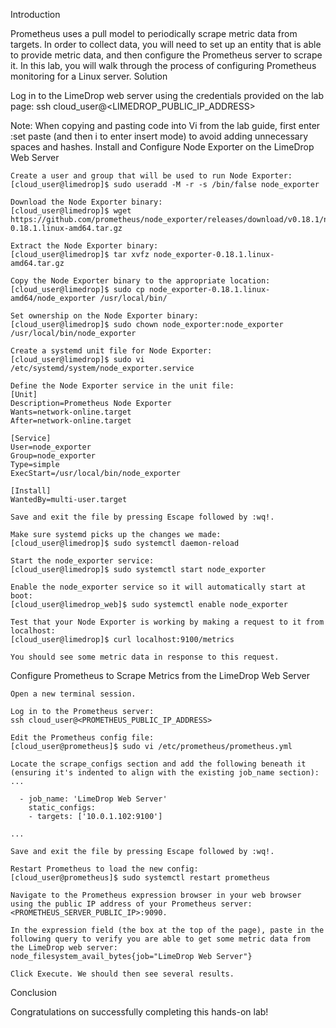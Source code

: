 Introduction

Prometheus uses a pull model to periodically scrape metric data from targets. In order to collect data, you will need to set up an entity that is able to provide metric data, and then configure the Prometheus server to scrape it. In this lab, you will walk through the process of configuring Prometheus monitoring for a Linux server.
Solution

Log in to the LimeDrop web server using the credentials provided on the lab page:
ssh cloud_user@<LIMEDROP_PUBLIC_IP_ADDRESS>

Note: When copying and pasting code into Vi from the lab guide, first enter :set paste (and then i to enter insert mode) to avoid adding unnecessary spaces and hashes.
Install and Configure Node Exporter on the LimeDrop Web Server

    Create a user and group that will be used to run Node Exporter:
    [cloud_user@limedrop]$ sudo useradd -M -r -s /bin/false node_exporter

    Download the Node Exporter binary:
    [cloud_user@limedrop]$ wget https://github.com/prometheus/node_exporter/releases/download/v0.18.1/node_exporter-0.18.1.linux-amd64.tar.gz

    Extract the Node Exporter binary:
    [cloud_user@limedrop]$ tar xvfz node_exporter-0.18.1.linux-amd64.tar.gz

    Copy the Node Exporter binary to the appropriate location:
    [cloud_user@limedrop]$ sudo cp node_exporter-0.18.1.linux-amd64/node_exporter /usr/local/bin/

    Set ownership on the Node Exporter binary:
    [cloud_user@limedrop]$ sudo chown node_exporter:node_exporter /usr/local/bin/node_exporter

    Create a systemd unit file for Node Exporter:
    [cloud_user@limedrop]$ sudo vi /etc/systemd/system/node_exporter.service

    Define the Node Exporter service in the unit file:
    [Unit]
    Description=Prometheus Node Exporter
    Wants=network-online.target
    After=network-online.target

    [Service]
    User=node_exporter
    Group=node_exporter
    Type=simple
    ExecStart=/usr/local/bin/node_exporter

    [Install]
    WantedBy=multi-user.target

    Save and exit the file by pressing Escape followed by :wq!.

    Make sure systemd picks up the changes we made:
    [cloud_user@limedrop]$ sudo systemctl daemon-reload

    Start the node_exporter service:
    [cloud_user@limedrop]$ sudo systemctl start node_exporter

    Enable the node_exporter service so it will automatically start at boot:
    [cloud_user@limedrop_web]$ sudo systemctl enable node_exporter

    Test that your Node Exporter is working by making a request to it from localhost:
    [cloud_user@limedrop]$ curl localhost:9100/metrics

    You should see some metric data in response to this request.

Configure Prometheus to Scrape Metrics from the LimeDrop Web Server

    Open a new terminal session.

    Log in to the Prometheus server:
    ssh cloud_user@<PROMETHEUS_PUBLIC_IP_ADDRESS>

    Edit the Prometheus config file:
    [cloud_user@prometheus]$ sudo vi /etc/prometheus/prometheus.yml

    Locate the scrape_configs section and add the following beneath it (ensuring it's indented to align with the existing job_name section):
    ...

      - job_name: 'LimeDrop Web Server'
        static_configs:
        - targets: ['10.0.1.102:9100']

    ...

    Save and exit the file by pressing Escape followed by :wq!.

    Restart Prometheus to load the new config:
    [cloud_user@prometheus]$ sudo systemctl restart prometheus

    Navigate to the Prometheus expression browser in your web browser using the public IP address of your Prometheus server: <PROMETHEUS_SERVER_PUBLIC_IP>:9090.

    In the expression field (the box at the top of the page), paste in the following query to verify you are able to get some metric data from the LimeDrop web server:
    node_filesystem_avail_bytes{job="LimeDrop Web Server"}

    Click Execute. We should then see several results.

Conclusion

Congratulations on successfully completing this hands-on lab!